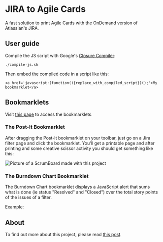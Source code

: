 JIRA to Agile Cards
===================

A fast solution to print Agile Cards with the OnDemand version of Atlassian's JIRA.

## User guide

Compile the JS script with Google's [Closure Compiler][3]:

    ./compile-js.sh
    
Then embed the compiled code in a script like this:

    <a href='javascript:(function(){replace_with_compiled_script})();'>My bookmarklet</a>

## Bookmarklets

Visit [this page][4] to access the bookmarklets.
  

### The Post-It Bookmarklet

After dragging the Post-It bookmarklet on your toolbar, just go on a Jira filter page and click the bookmarklet. 
You'll get a printable page and after printing and some creative scissor activity you should get something like this:

![Picture of a ScrumBoard made with this project][1]


### The Burndown Chart Bookmarklet

The Burndown Chart bookmarklet displays a JavaScript alert that sums what is done (ie status "Resolved" and "Closed") over the total story points 
of the issues of a filter.

Example:



## About

To find out more about this project, please read [this post][2].


[1]: http://bootstragram.com/blog/assets/img/scrum_board.png "A ScrumBoard made with this project"
[2]: http://bootstragram.com/making-scrum-cards-from-jira-with-jquery-and-css/ "Making scrum cards from Jira with jQuery and CSS on Bootstragram.com"
[3]: https://developers.google.com/closure/compiler/ "Google Closure Compiler"
[4]: http://dirtyhenry.github.io/jira-to-agile-cards/ "Jira to Agile Cards Page"
